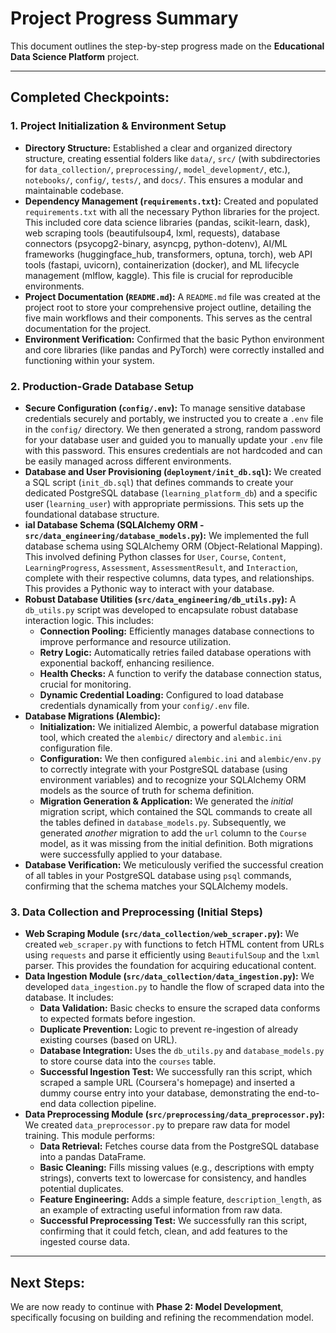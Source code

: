 # Project Progress Summary

This document outlines the step-by-step progress made on the **Educational Data Science Platform** project.

---

## Completed Checkpoints:

### 1. Project Initialization & Environment Setup

*   **Directory Structure:** Established a clear and organized directory structure, creating essential folders like `data/`, `src/` (with subdirectories for `data_collection/`, `preprocessing/`, `model_development/`, etc.), `notebooks/`, `config/`, `tests/`, and `docs/`. This ensures a modular and maintainable codebase.
*   **Dependency Management (`requirements.txt`):** Created and populated `requirements.txt` with all the necessary Python libraries for the project. This included core data science libraries (pandas, scikit-learn, dask), web scraping tools (beautifulsoup4, lxml, requests), database connectors (psycopg2-binary, asyncpg, python-dotenv), AI/ML frameworks (huggingface_hub, transformers, optuna, torch), web API tools (fastapi, uvicorn), containerization (docker), and ML lifecycle management (mlflow, kaggle). This file is crucial for reproducible environments.
*   **Project Documentation (`README.md`):** A `README.md` file was created at the project root to store your comprehensive project outline, detailing the five main workflows and their components. This serves as the central documentation for the project.
*   **Environment Verification:** Confirmed that the basic Python environment and core libraries (like pandas and PyTorch) were correctly installed and functioning within your system.

### 2. Production-Grade Database Setup

*   **Secure Configuration (`config/.env`):** To manage sensitive database credentials securely and portably, we instructed you to create a `.env` file in the `config/` directory. We then generated a strong, random password for your database user and guided you to manually update your `.env` file with this password. This ensures credentials are not hardcoded and can be easily managed across different environments.
*   **Database and User Provisioning (`deployment/init_db.sql`):** We created a SQL script (`init_db.sql`) that defines commands to create your dedicated PostgreSQL database (`learning_platform_db`) and a specific user (`learning_user`) with appropriate permissions. This sets up the foundational database structure.
*   **ial Database Schema (SQLAlchemy ORM - `src/data_engineering/database_models.py`):** We implemented the full database schema using SQLAlchemy ORM (Object-Relational Mapping). This involved defining Python classes for `User`, `Course`, `Content`, `LearningProgress`, `Assessment`, `AssessmentResult`, and `Interaction`, complete with their respective columns, data types, and relationships. This provides a Pythonic way to interact with your database.
*   **Robust Database Utilities (`src/data_engineering/db_utils.py`):** A `db_utils.py` script was developed to encapsulate robust database interaction logic. This includes:
    *   **Connection Pooling:** Efficiently manages database connections to improve performance and resource utilization.
    *   **Retry Logic:** Automatically retries failed database operations with exponential backoff, enhancing resilience.
    *   **Health Checks:** A function to verify the database connection status, crucial for monitoring.
    *   **Dynamic Credential Loading:** Configured to load database credentials dynamically from your `config/.env` file.
*   **Database Migrations (Alembic):**
    *   **Initialization:** We initialized Alembic, a powerful database migration tool, which created the `alembic/` directory and `alembic.ini` configuration file.
    *   **Configuration:** We then configured `alembic.ini` and `alembic/env.py` to correctly integrate with your PostgreSQL database (using environment variables) and to recognize your SQLAlchemy ORM models as the source of truth for schema definition.
    *   **Migration Generation & Application:** We generated the *initial* migration script, which contained the SQL commands to create all the tables defined in `database_models.py`. Subsequently, we generated *another* migration to add the `url` column to the `Course` model, as it was missing from the initial definition. Both migrations were successfully applied to your database.
*   **Database Verification:** We meticulously verified the successful creation of all tables in your PostgreSQL database using `psql` commands, confirming that the schema matches your SQLAlchemy models.

### 3. Data Collection and Preprocessing (Initial Steps)

*   **Web Scraping Module (`src/data_collection/web_scraper.py`):** We created `web_scraper.py` with functions to fetch HTML content from URLs using `requests` and parse it efficiently using `BeautifulSoup` and the `lxml` parser. This provides the foundation for acquiring educational content.
*   **Data Ingestion Module (`src/data_collection/data_ingestion.py`):** We developed `data_ingestion.py` to handle the flow of scraped data into the database. It includes:
    *   **Data Validation:** Basic checks to ensure the scraped data conforms to expected formats before ingestion.
    *   **Duplicate Prevention:** Logic to prevent re-ingestion of already existing courses (based on URL).
    *   **Database Integration:** Uses the `db_utils.py` and `database_models.py` to store course data into the `courses` table.
    *   **Successful Ingestion Test:** We successfully ran this script, which scraped a sample URL (Coursera's homepage) and inserted a dummy course entry into your database, demonstrating the end-to-end data collection pipeline.
*   **Data Preprocessing Module (`src/preprocessing/data_preprocessor.py`):** We created `data_preprocessor.py` to prepare raw data for model training. This module performs:
    *   **Data Retrieval:** Fetches course data from the PostgreSQL database into a pandas DataFrame.
    *   **Basic Cleaning:** Fills missing values (e.g., descriptions with empty strings), converts text to lowercase for consistency, and handles potential duplicates.
    *   **Feature Engineering:** Adds a simple feature, `description_length`, as an example of extracting useful information from raw data.
    *   **Successful Preprocessing Test:** We successfully ran this script, confirming that it could fetch, clean, and add features to the ingested course data.

---

## Next Steps:

We are now ready to continue with **Phase 2: Model Development**, specifically focusing on building and refining the recommendation model. 
